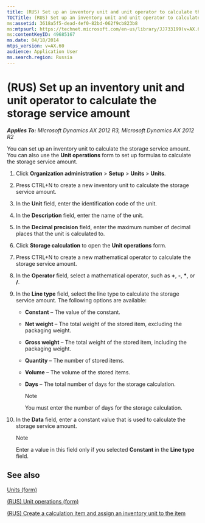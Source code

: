 ```yaml
---
title: (RUS) Set up an inventory unit and unit operator to calculate the storage service amount
TOCTitle: (RUS) Set up an inventory unit and unit operator to calculate the storage service amount
ms:assetid: 3618a5f5-dead-4ef0-82bd-062f9cb823b8
ms:mtpsurl: https://technet.microsoft.com/en-us/library/JJ733199(v=AX.60)
ms:contentKeyID: 49685167
ms.date: 04/18/2014
mtps_version: v=AX.60
audience: Application User
ms.search.region: Russia
---
```


# (RUS) Set up an inventory unit and unit operator to calculate the storage service amount 


_**Applies To:** Microsoft Dynamics AX 2012 R3, Microsoft Dynamics AX 2012 R2_

You can set up an inventory unit to calculate the storage service amount. You can also use the **Unit operations** form to set up formulas to calculate the storage service amount.

1.  Click **Organization administration** \> **Setup** \> **Units** \> **Units**.

2.  Press CTRL+N to create a new inventory unit to calculate the storage service amount.

3.  In the **Unit** field, enter the identification code of the unit.

4.  In the **Description** field, enter the name of the unit.

5.  In the **Decimal precision** field, enter the maximum number of decimal places that the unit is calculated to.

6.  Click **Storage calculation** to open the **Unit operations** form.

7.  Press CTRL+N to create a new mathematical operator to calculate the storage service amount.

8.  In the **Operator** field, select a mathematical operator, such as **+**, **-**, **\***, or **/**.

9.  In the **Line type** field, select the line type to calculate the storage service amount. The following options are available:
    
      - **Constant** – The value of the constant.
    
      - **Net weight** – The total weight of the stored item, excluding the packaging weight.
    
      - **Gross weight** – The total weight of the stored item, including the packaging weight.
    
      - **Quantity** – The number of stored items.
    
      - **Volume** – The volume of the stored items.
    
      - **Days** – The total number of days for the storage calculation.
        

        > [!NOTE]
        > <P>You must enter the number of days for the storage calculation.</P>



10. In the **Data** field, enter a constant value that is used to calculate the storage service amount.
    

    > [!NOTE]
    > <P>Enter a value in this field only if you selected <STRONG>Constant</STRONG> in the <STRONG>Line type</STRONG> field.</P>



## See also

[Units (form)](https://technet.microsoft.com/en-us/library/hh209233\(v=ax.60\))

[(RUS) Unit operations (form)](https://technet.microsoft.com/en-us/library/jj665247\(v=ax.60\))

[(RUS) Create a calculation item and assign an inventory unit to the item](rus-create-a-calculation-item-and-assign-an-inventory-unit-to-the-item.md)

  


